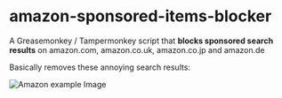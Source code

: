 # amazon-sponsored-items-blocker
A Greasemonkey / Tampermonkey script that **blocks sponsored search results** on amazon.com, amazon.co.uk, amazon.co.jp and amazon.de

Basically removes these annoying search results:

![Amazon example Image](http://i.imgur.com/OcWGKSd.png)
